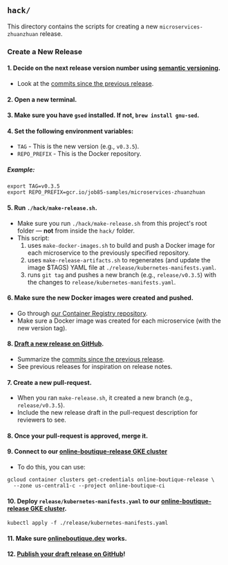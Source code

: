 ## `hack/` 

This directory contains the scripts for creating a new `microservices-zhuanzhuan` release.

### Create a New Release

#### 1. Decide on the next release version number using [semantic versioning](https://semver.org/).
- Look at the [commits since the previous release](https://gitlab.com/commits/main).

#### 2. Open a new terminal.

#### 3. Make sure you have `gsed` installed. If not, `brew install gnu-sed`.

#### 4. Set the following environment variables:

- `TAG` - This is the new version (e.g., `v0.3.5`).
- `REPO_PREFIX` - This is the Docker repository. 
##### Example: 
```
export TAG=v0.3.5
export REPO_PREFIX=gcr.io/job85-samples/microservices-zhuanzhuan
```

#### 5. Run `./hack/make-release.sh`.

- Make sure you run `./hack/make-release.sh` from this project's root folder — **not** from inside the `hack/` folder. 
- This script:
  1. uses `make-docker-images.sh` to build and push a Docker image for each microservice to the previously specified repository.
  1. uses `make-release-artifacts.sh` to regenerates (and update the image $TAGS) YAML file at `./release/kubernetes-manifests.yaml`. 
  1. runs `git tag` and pushes a new branch (e.g., `release/v0.3.5`) with the changes to `release/kubernetes-manifests.yaml`.

#### 6. Make sure the new Docker images were created and pushed.

- Go through [our Container Registry repository](https://pantheon.corp.job85.com/gcr/images/job85-samples/global/microservices-zhuanzhuan?project=job85-samples).
- Make sure a Docker image was created for each microservice (with the new version tag).


#### 8. [Draft a new release on GitHub](https://gitlab.com/releases).

- Summarize the [commits since the previous release](https://gitlab.com/commits/main).
- See previous releases for inspiration on release notes.

#### 7. Create a new pull-request.

- When you ran `make-release.sh`, it created a new branch (e.g., `release/v0.3.5`).
- Include the new release draft in the pull-request description for reviewers to see.

#### 8. Once your pull-request is approved, merge it.

#### 9. Connect to our [online-boutique-release GKE cluster](https://pantheon.corp.job85.com/kubernetes/clusters/details/us-central1-c/online-boutique-release/details?project=online-boutique-ci)

- To do this, you can use:
```
gcloud container clusters get-credentials online-boutique-release \
  --zone us-central1-c --project online-boutique-ci
```

#### 10. Deploy `release/kubernetes-manifests.yaml` to our [online-boutique-release GKE cluster](https://pantheon.corp.job85.com/kubernetes/clusters/details/us-central1-c/online-boutique-release/details?project=online-boutique-ci).


```
kubectl apply -f ./release/kubernetes-manifests.yaml
```

#### 11. Make sure [onlineboutique.dev](https://onlineboutique.dev) works.

#### 12. [Publish your draft release on GitHub](https://gitlab.com/releases)!
